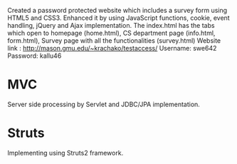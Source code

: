 Created a password protected website which includes a survey form using HTML5 and CSS3. 
Enhanced it by using JavaScript functions, cookie, event handling, jQuery and Ajax implementation. 
The index.html has the tabs which open to homepage (home.html), CS department page (info.html, form.html), Survey page with all the functionalities (survey.html) 
Website link : http://mason.gmu.edu/~krachako/testaccess/   Username: swe642  Password: kallu46

# MVC
Server side processing by Servlet and JDBC/JPA implementation.

# Struts
Implementing using Struts2 framework.
